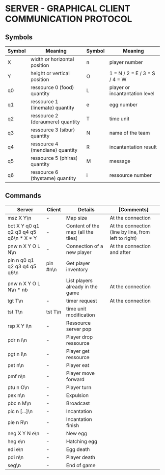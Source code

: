 # SERVER - GRAPHICAL CLIENT COMMUNICATION PROTOCOL

## Symbols
|Symbol|Meaning|Symbol|Meaning|
|-|-|-|-|
|X|width or horizontal position|n|player number|
|Y|height or vertical position|O|1 = N / 2 = E / 3 = S / 4 = W|
|q0|ressource 0 (food) quantity|L|player or incantantation level|
|q1|ressource 1 (linemate) quantity|e|egg number|
|q2|ressource 2 (deraumere) quantity|T|time unit|
|q3|ressource 3 (sibur) quantity|N|name of the team|
|q4|ressource 4 (mendiane) quantity|R|incantantation result|
|q5|ressource 5 (phiras) quantity|M|message|
|q6|ressource 6 (thystame) quantity|i|ressource number|
## Commands

| Server | Client | Details |[Comments]|
|-|-|-|-|
|msz X Y\n|-|Map size|At the connection|
|bct X Y q0 q1 q2 q3 q4 q5 q6\n \* X \* Y|-|Content of the map (all the tiles)|At the connection (line by line, from left to right)|
|pnw n X Y O L N\n|-|Connection of a new player|At the connection and after|
|pin n q0 q1 q2 q3 q4 q5 q6\n|pin #n\n|Get player inventory||
|pnw n X Y O L N\n \* nb||List players already in the game|At the connection|
|tgt T\n|-|timer request|At the connection|
|tst T\n|tst T\n|time unit modification||
|rsp X Y i\n|-|Ressource server pop||
|pdr n i\n|-|Player drop ressource||
|pgt n i\n|-|Player get ressource||
|pet n\n|-|Player eat||
|pmf n\n|-|Player move forward||
|ptu n O\n|-|Player turn||
|pex n\n|-|Expulsion||
|pbc n M\n|-|Broadcast||
|pic n [...]\n|-|Incantation||
|pie n R\n|-|Incantation finish||
|neg X Y N e\n|-|New egg||
|heg e\n|-|Hatching egg||
|edi e\n|-|Egg death||
|pdi n\n|-|Player death||
|seg\n|-|End of game||

